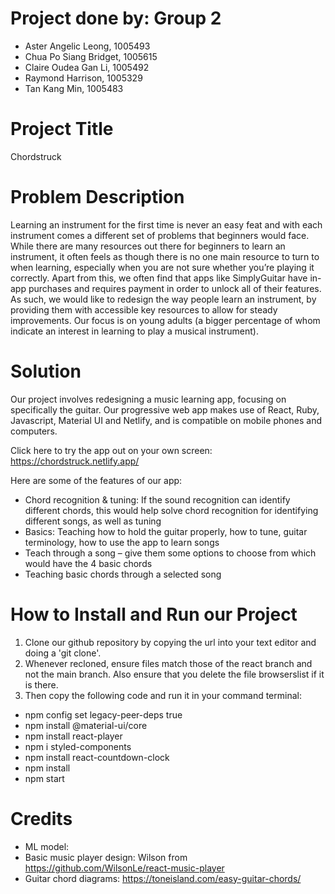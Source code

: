 # Project done by: Group 2
- Aster Angelic Leong, 1005493
- Chua Po Siang Bridget, 1005615
- Claire Oudea Gan Li, 1005492
- Raymond Harrison, 1005329
- Tan Kang Min, 1005483

# Project Title
Chordstruck

# Problem Description
Learning an instrument for the first time is never an easy feat and with each instrument comes a different set of problems that beginners would face. While there are many resources out there for beginners to learn an instrument, it often feels as though there is no one main resource to turn to when learning, especially when you are not sure whether you’re playing it correctly. Apart from this, we often find that apps like SimplyGuitar have in-app purchases and requires payment in order to unlock all of their features. As such, we would like to redesign the way people learn an instrument, by providing them with accessible key resources to allow for steady improvements. Our focus is on young adults (a bigger percentage of whom indicate an interest in learning to play a musical instrument).

# Solution
Our project involves redesigning a music learning app, focusing on specifically the guitar. Our progressive web app makes use of React, Ruby, Javascript, Material UI and Netlify, and is compatible on mobile phones and computers. 

Click here to try the app out on your own screen: https://chordstruck.netlify.app/ 

Here are some of the features of our app:
- Chord recognition & tuning: If the sound recognition can identify different chords, this would help solve chord recognition for identifying different songs, as well as tuning 
- Basics: Teaching how to hold the guitar properly, how to tune, guitar terminology, how to use the app to learn songs
- Teach through a song – give them some options to choose from which would have the 4 basic chords  
- Teaching basic chords through a selected song 

# How to Install and Run our Project
1. Clone our github repository by copying the url into your text editor and doing a 'git clone'.
2. Whenever recloned, ensure files match those of the react branch and not the main branch. Also ensure that you delete the file browserslist if it is there. 
3. Then copy the following code and run it in your command terminal:
- npm config set legacy-peer-deps true 
- npm install @material-ui/core
- npm install react-player
- npm i styled-components
- npm install react-countdown-clock
- npm install
- npm start

# Credits
- ML model: 
- Basic music player design: Wilson from https://github.com/WilsonLe/react-music-player
- Guitar chord diagrams: https://toneisland.com/easy-guitar-chords/
